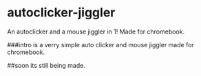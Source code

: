 # autoclicker-jiggler
An autoclicker and a mouse jiggler in 1! Made for chromebook.

###intro
is a verry simple auto clicker and  mouse jiggler made for chromebook. 

##soon
its still being made.
